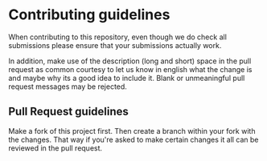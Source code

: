 # Contributing guidelines

When contributing to this repository, even though we do check all submissions please ensure that your submissions actually work.

In addition, make use of the description (long and short) space in the pull request as common courtesy to let us know in english what the change is and maybe why its a good idea to include it. Blank or unmeaningful pull request messages may be rejected.

## Pull Request guidelines

Make a fork of this project first. Then create a branch within your fork with the changes. That way if you're asked to make certain changes it all can be reviewed in the pull request.
